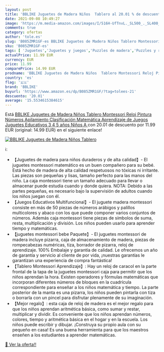 ```yaml
---
layout: post
title: 'BBLIKE Juguetes de Madera Niños  Tablero al 20.01 % de descuento'
date: 2021-09-08 10:49:27
image: 'https://m.media-amazon.com/images/I/516H-UfTnvL._SL500_._SL400_.jpg'
comments: true
category: ofertas
author: 'tole.es'
slug: 'B085ZMR1GF-es BBLIKE Juguetes de Madera Niños Tablero Montessori Reloj...'
sku: 'B085ZMR1GF-es'
tags: [ 'Juguetes','Juguetes y juegos','Puzzles de madera','Puzzles y rompecabezas','bblike','juguetes', ]
actualPrice: 11.99 EUR
currency: EUR
price: 11.99
comparePrice: 14.99 EUR
prodname: 'BBLIKE Juguetes de Madera Niños  Tablero Montessori Reloj Pintura Números Apilamiento Clasificación Matemática Aprendizaje de Juegos  Juguetes Educativos 3 4 5 años Niños  A '
country: 'es'
flag: '🇪🇸'
brand: 'BBLIKE'
buyurl: 'https://www.amazon.es/dp/B085ZMR1GF/?tag=tolees-21'
descuento: '20.01'
average: '15.5534615384615'
---
```


Está [BBLIKE Juguetes de Madera Niños  Tablero Montessori Reloj Pintura Números Apilamiento Clasificación Matemática Aprendizaje de Juegos  Juguetes Educativos 3 4 5 años Niños  A ](https://www.amazon.es/dp/B085ZMR1GF/?tag=tolees-21) con 20.01 de descuento por 11.99 EUR (original: 14.99 EUR) en el siguiente enlace!

[![BBLIKE Juguetes de Madera Niños  Tablero](https://m.media-amazon.com/images/I/516H-UfTnvL._SL500_._SL400_.jpg)](https://www.amazon.es/dp/B085ZMR1GF/?tag=tolees-21)

ℹ️:

- 【Juguetes de madera para niños duraderos y de alta calidad】- El juguetes montessori matemático es un buen compañero para su bebé. Está hecho de madera de alta calidad respetuosos no tóxicas ni irritante. Las piezas son pequeñas y lisas, tamaño perfecto para las manos del niño. La caja montessori tiene un tamaño adecuado para llevar o almacenar puede estudia cuando y donde quiera. NOTA: Debido a las partes pequeñas, es necesario bajo la supervisión de adultos cuando los niños juegan con él.
- 【Juegos Educativos Multifuncional】- El juguete madera montessori consiste en más de 50 piezas de números arábigos y palillos multicolores y abaco con los que puede componer varios conjuntos de números. Además caja montessori tiene piezas de símbolos de suma, resta, multiplicación y división. Los niños pueden usarlo para aprender tiempo y matemáticas.
- 【juguetes montessori bebe Paquete】- El juguetes montessori de madera incluye pizarra, caja de almacenamiento de madera, piezas de rompecabezas numéricas, tiza, borrador de pizarra, reloj de aprendizaje. 100% Embalaje y garantía de calidad. Le ofrecemos un año de garantía y servicio al cliente de por vida, ¡nuestras garantías le garantizan una experiencia de compra fantástica!
- 【Tablero Montessori Aprendizaje】: Hay un reloj de caracol en la parte frontal de la tapa de la juguetes montessori caja para permitir que los niños aprendan la hora. Existen operadores y fórmulas matemáticas que incorporan diferentes números de bloques en la cuadrícula correspondiente para enseñar a los niños matemática y tiempo. La parte posterior de la manta es una pizarra, los niños pueden pintarla con tiza o borrarla con un pincel para disfrutar plenamente de su imaginación.
- 【Mejor regalo】: esta caja de reloj de madera es el mejor regalo para que los niños aprendan aritmética básica, como sumar y restar, multiplicar y dividir. Es conveniente que los niños aprendan números, colores, tiempo y aritmética básica en el hogar y en la escuela. Los niños puede escribir y dibujar. ¡Construya su propio aula con su pequeño en casa! Es una buena herramienta para que los maestros enseñen a los estudiantes a aprender matemáticas.

[🛒 Ver la oferta!!](https://www.amazon.es/dp/B085ZMR1GF/?tag=tolees-21)
